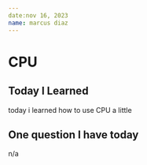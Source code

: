 ```yaml
---
date:nov 16, 2023
name: marcus diaz
---
```


# CPU


## Today I Learned 
today i learned how to use CPU a little

## One question I have today 
n/a
